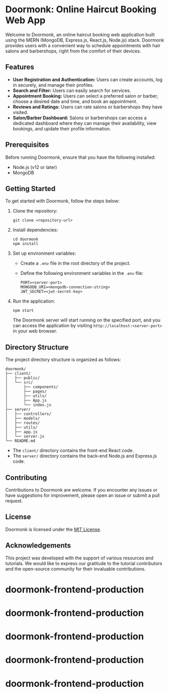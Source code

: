 # Doormonk: Online Haircut Booking Web App

Welcome to Doormonk, an online haircut booking web application built using the MERN (MongoDB, Express.js, React.js, Node.js) stack. Doormonk provides users with a convenient way to schedule appointments with hair salons and barbershops, right from the comfort of their devices.

## Features

- **User Registration and Authentication:** Users can create accounts, log in securely, and manage their profiles.
- **Search and Filter:** Users can easily search for services.
- **Appointment Booking:** Users can select a preferred salon or barber, choose a desired date and time, and book an appointment.
- **Reviews and Ratings:** Users can rate salons or barbershops they have visited.
- **Salon/Barber Dashboard:** Salons or barbershops can access a dedicated dashboard where they can manage their availability, view bookings, and update their profile information.

## Prerequisites

Before running Doormonk, ensure that you have the following installed:

- Node.js (v12 or later)
- MongoDB

## Getting Started

To get started with Doormonk, follow the steps below:

1. Clone the repository:

   ```
   git clone <repository-url>
   ```

2. Install dependencies:

   ```
   cd doormonk
   npm install
   ```

3. Set up environment variables:

   - Create a `.env` file in the root directory of the project.
   - Define the following environment variables in the `.env` file:

     ```
     PORT=<server-port>
     MONGODB_URI=<mongodb-connection-string>
     JWT_SECRET=<jwt-secret-key>
     ```

4. Run the application:

   ```
   npm start
   ```

   The Doormonk server will start running on the specified port, and you can access the application by visiting `http://localhost:<server-port>` in your web browser.

## Directory Structure

The project directory structure is organized as follows:

```
doormonk/
├── client/
│   ├── public/
│   └── src/
│       ├── components/
│       ├── pages/
│       ├── utils/
│       ├── App.js
│       └── index.js
├── server/
│   ├── controllers/
│   ├── models/
│   ├── routes/
│   ├── utils/
│   ├── app.js
│   └── server.js
└── README.md
```

- The `client/` directory contains the front-end React code.
- The `server/` directory contains the back-end Node.js and Express.js code.

## Contributing

Contributions to Doormonk are welcome. If you encounter any issues or have suggestions for improvement, please open an issue or submit a pull request.

## License

Doormonk is licensed under the [MIT License](LICENSE).

## Acknowledgements

This project was developed with the support of various resources and tutorials. We would like to express our gratitude to the tutorial contributors and the open-source community for their invaluable contributions.
# doormonk-frontend-production
# doormonk-frontend-production
# doormonk-frontend-production
# doormonk-frontend-production
# doormonk-frontend-production
